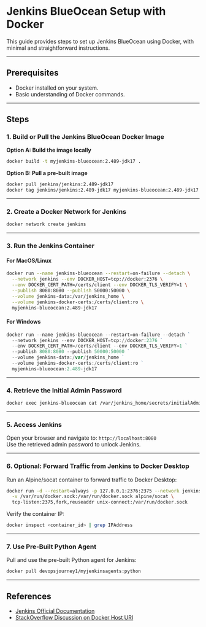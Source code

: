 # Jenkins BlueOcean Setup with Docker

This guide provides steps to set up Jenkins BlueOcean using Docker, with minimal and straightforward instructions.

---

## Prerequisites

- Docker installed on your system.
- Basic understanding of Docker commands.

---

## Steps

### 1. Build or Pull the Jenkins BlueOcean Docker Image

**Option A: Build the image locally**

```bash
docker build -t myjenkins-blueocean:2.489-jdk17 .
```

**Option B: Pull a pre-built image**

```bash
docker pull jenkins/jenkins:2.489-jdk17
docker tag jenkins/jenkins:2.489-jdk17 myjenkins-blueocean:2.489-jdk17
```

---

### 2. Create a Docker Network for Jenkins

```bash
docker network create jenkins
```

---

### 3. Run the Jenkins Container

#### For MacOS/Linux

```bash
docker run --name jenkins-blueocean --restart=on-failure --detach \
  --network jenkins --env DOCKER_HOST=tcp://docker:2376 \
  --env DOCKER_CERT_PATH=/certs/client --env DOCKER_TLS_VERIFY=1 \
  --publish 8080:8080 --publish 50000:50000 \
  --volume jenkins-data:/var/jenkins_home \
  --volume jenkins-docker-certs:/certs/client:ro \
  myjenkins-blueocean:2.489-jdk17
```

#### For Windows

```powershell
docker run --name jenkins-blueocean --restart=on-failure --detach ` 
  --network jenkins --env DOCKER_HOST=tcp://docker:2376 ` 
  --env DOCKER_CERT_PATH=/certs/client --env DOCKER_TLS_VERIFY=1 ` 
  --publish 8080:8080 --publish 50000:50000 ` 
  --volume jenkins-data:/var/jenkins_home ` 
  --volume jenkins-docker-certs:/certs/client:ro ` 
  myjenkins-blueocean:2.489-jdk17
```

---

### 4. Retrieve the Initial Admin Password

```bash
docker exec jenkins-blueocean cat /var/jenkins_home/secrets/initialAdminPassword
```

---

### 5. Access Jenkins

Open your browser and navigate to: `http://localhost:8080`  
Use the retrieved admin password to unlock Jenkins.

---

### 6. Optional: Forward Traffic from Jenkins to Docker Desktop

Run an Alpine/socat container to forward traffic to Docker Desktop:

```bash
docker run -d --restart=always -p 127.0.0.1:2376:2375 --network jenkins \
  -v /var/run/docker.sock:/var/run/docker.sock alpine/socat \
  tcp-listen:2375,fork,reuseaddr unix-connect:/var/run/docker.sock
```

Verify the container IP:

```bash
docker inspect <container_id> | grep IPAddress
```

---

### 7. Use Pre-Built Python Agent

Pull and use the pre-built Python agent for Jenkins:

```bash
docker pull devopsjourney1/myjenkinsagents:python
```

---

## References

- [Jenkins Official Documentation](https://www.jenkins.io/doc/book/installing/docker/)
- [StackOverflow Discussion on Docker Host URI](https://stackoverflow.com/questions/47709208/how-to-find-docker-host-uri-to-be-used-in-jenkins-docker-plugin)
